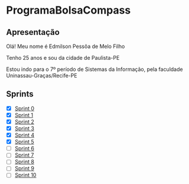 # ProgramaBolsaCompass


## Apresentação
Olá! Meu nome é Edmilson Pessôa de Melo Filho
&nbsp;

Tenho 25 anos e sou da cidade de Paulista-PE
&nbsp;

Estou indo para o 7º período de Sistemas da Informação, pela faculdade Uninassau-Graças/Recife-PE



## Sprints

- [x] [Sprint 0](Sprint0)
- [x] [Sprint 1](Sprint1)
- [x] [Sprint 2](Sprint2)
- [x] [Sprint 3](Sprint3)
- [x] [Sprint 4](Sprint4)
- [x] [Sprint 5](Sprint5)
- [ ] [Sprint 6](Sprint6)
- [ ] [Sprint 7](Sprint7)
- [ ] [Sprint 8](Sprint8)
- [ ] [Sprint 9](Sprint9)
- [ ] [Sprint 10](Sprint10)